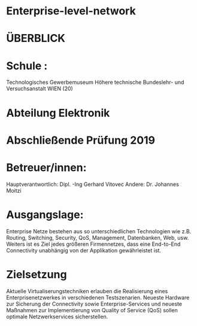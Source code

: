 # Enterprise-level-network
# ÜBERBLICK
# Schule :
Technologisches Gewerbemuseum Höhere technische Bundeslehr- und Versuchsanstalt WIEN (20)
# Abteilung Elektronik
# Abschließende Prüfung 2019
# Betreuer/innen:
Hauptverantwortlich: Dipl. -Ing Gerhard Vitovec
Andere: Dr.  Johannes Moitzi
# Ausgangslage:
Enterprise Netze bestehen aus so unterschiedlichen Technologien wie z.B. Routing, Switching, Security, QoS, Management, Datenbanken, Web, usw.
Weiters ist es Ziel jedes größeren Firmennetzes, dass eine End-to-End Connectivity unabhängig von der Applikation gewährleistet ist.

# Zielsetzung
Aktuelle Virtualiserungstechniken erlauben die Realisierung eines Enterprisenetzwerkes in verschiedenen Testszenarien.
Neueste Hardware zur Sicherung der Connectivity sowie Enterprise-Services und neueste Maßnahmen zur Implementierung von
Quality of Service (QoS) sollen optimale Netzwerkservices sicherstellen.

